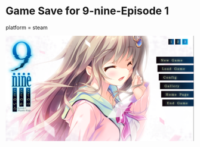 
# Game Save for 9-nine-Episode 1

platform = steam

![Screenshot](../../src/Images/5332a69fd992e677f8aab5dd33c5b863.png)